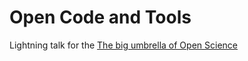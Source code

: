 # Open Code and Tools

Lightning talk for the [The big umbrella of Open Science](https://livingnorway.no/kick-off-the-big-umbrella-of-open-science/)
